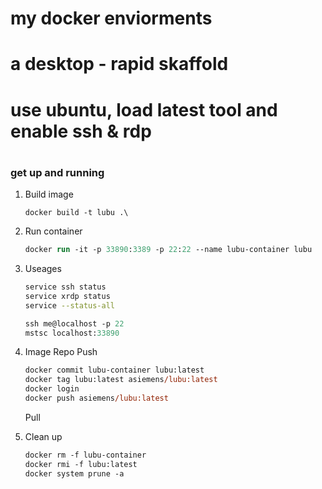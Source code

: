# my docker enviorments
# a desktop - rapid skaffold
#  use ubuntu, load latest tool and enable ssh & rdp
#

### get up and running

1. Build image
    ```pwsh
    docker build -t lubu .\
    ```

2. Run container
    ```ps
    docker run -it -p 33890:3389 -p 22:22 --name lubu-container lubu
    ```

3. Useages
    ```bash
    service ssh status
    service xrdp status
    service --status-all
    ```

    ```ps
    ssh me@localhost -p 22
    mstsc localhost:33890
    ```

9.  Image Repo
    Push
    ```ps
    docker commit lubu-container lubu:latest
    docker tag lubu:latest asiemens/lubu:latest
    docker login
    docker push asiemens/lubu:latest
    ```
    Pull



10. Clean up 
    ```ps
    docker rm -f lubu-container
    docker rmi -f lubu:latest
    docker system prune -a
    ```

